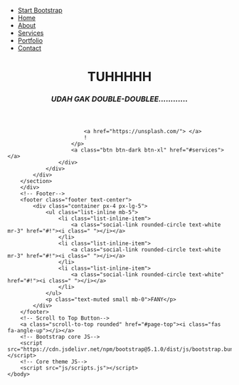 <!DOCTYPE html>
<html lang="en">
    <head>
        <meta charset="utf-8" />
        <meta name="viewport" content="width=device-width, initial-scale=1, shrink-to-fit=no" />
        <meta name="description" content="" />
        <meta name="author" content="" />
        <title>Stylish Portfolio - Start Bootstrap Template</title>
        <!-- Favicon-->
        <link rel="icon" type="image/x-icon" href="assets/favicon.ico" />
        <!-- Font Awesome icons (free version)-->
        <script src="https://use.fontawesome.com/releases/v5.15.3/js/all.js" crossorigin="anonymous"></script>
        <!-- Simple line icons-->
        <link href="https://cdnjs.cloudflare.com/ajax/libs/simple-line-icons/2.5.5/css/simple-line-icons.min.css" rel="stylesheet" />
        <!-- Google fonts-->
        <link href="https://fonts.googleapis.com/css?family=Source+Sans+Pro:300,400,700,300italic,400italic,700italic" rel="stylesheet" type="text/css" />
        <!-- Core theme CSS (includes Bootstrap)-->
        <link href="css/styles.css" rel="stylesheet" />
    </head>
    <body id="page-top">
        <!-- Navigation-->
        <a class="menu-toggle rounded" href="#"><i class="fas fa-bars"></i></a>
        <nav id="sidebar-wrapper">
            <ul class="sidebar-nav">
                <li class="sidebar-brand"><a href="#page-top">Start Bootstrap</a></li>
                <li class="sidebar-nav-item"><a href="#page-top">Home</a></li>
                <li class="sidebar-nav-item"><a href="#about">About</a></li>
                <li class="sidebar-nav-item"><a href="#services">Services</a></li>
                <li class="sidebar-nav-item"><a href="#portfolio">Portfolio</a></li>
                <li class="sidebar-nav-item"><a href="#contact">Contact</a></li>
            </ul>
        </nav>
        <!-- Header-->
        <header class="masthead d-flex align-items-center">
            <div class="container px-4 px-lg-5 text-center">
                <h1 class="mb-1"> TUHHHHH</h1>
                <h3 class="mb-5"><em>UDAH GAK DOUBLE-DOUBLEE............ </em></h3>
                <a class="btn btn-primary btn-xl" href="#about"> </a>
            </div>
        </header>
        <!-- About-->
        <section class="content-section bg-light" id="about">
            <div class="container px-4 px-lg-5 text-center">
                <div class="row gx-4 gx-lg-5 justify-content-center">
                    <div class="col-lg-10">
                        <h2> </h2>
                        <p class="lead mb-5">
                            
                            <a href="https://unsplash.com/"> </a>
                            !
                        </p>
                        <a class="btn btn-dark btn-xl" href="#services"> </a>
                    </div>
                </div>
            </div>
        </section>
        </div>
        <!-- Footer-->
        <footer class="footer text-center">
            <div class="container px-4 px-lg-5">
                <ul class="list-inline mb-5">
                    <li class="list-inline-item">
                        <a class="social-link rounded-circle text-white mr-3" href="#!"><i class=" "></i></a>
                    </li>
                    <li class="list-inline-item">
                        <a class="social-link rounded-circle text-white mr-3" href="#!"><i class=" "></i></a>
                    </li>
                    <li class="list-inline-item">
                        <a class="social-link rounded-circle text-white" href="#!"><i class=" "></i></a>
                    </li>
                </ul>
                <p class="text-muted small mb-0">FANY</p>
            </div>
        </footer>
        <!-- Scroll to Top Button-->
        <a class="scroll-to-top rounded" href="#page-top"><i class="fas fa-angle-up"></i></a>
        <!-- Bootstrap core JS-->
        <script src="https://cdn.jsdelivr.net/npm/bootstrap@5.1.0/dist/js/bootstrap.bundle.min.js"></script>
        <!-- Core theme JS-->
        <script src="js/scripts.js"></script>
    </body>
</html>
